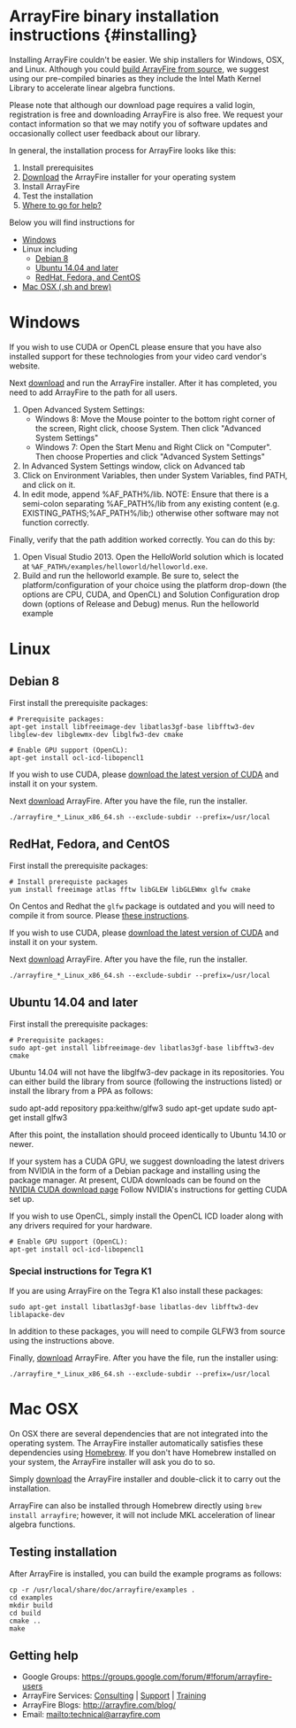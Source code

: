 ArrayFire binary installation instructions {#installing}
=====

Installing ArrayFire couldn't be easier. We ship installers for Windows,
OSX, and Linux. Although you could
[build ArrayFire from source](https://github.com/arrayfire/arrayfire), we
suggest using our pre-compiled binaries as they include the Intel Math
Kernel Library to accelerate linear algebra functions.

Please note that although our download page requires a valid login, registration
is free and downloading ArrayFire is also free. We request your contact
information so that we may notify you of software updates and occasionally
collect user feedback about our library.

In general, the installation process for ArrayFire looks like this:

1. Install prerequisites
2. [Download](http://arrayfire.com/download/) the ArrayFire installer for your
   operating system
3. Install ArrayFire
4. Test the installation
5. [Where to go for help?](#GettingHelp)

Below you will find instructions for

* [Windows](#Windows)
* Linux including
    * [Debian 8](#Debian)
    * [Ubuntu 14.04 and later](#Ubuntu)
    * [RedHat, Fedora, and CentOS](#RPM-distros)
* [Mac OSX (.sh and brew)](#OSX)

# <a name="Windows"></a> Windows

If you wish to use CUDA or OpenCL please ensure that you have also installed
support for these technologies from your video card vendor's website.

Next [download](http://arrayfire.com/download/) and run the ArrayFire installer.
After it has completed, you need to add ArrayFire to the path for all users.

1. Open Advanced System Settings:
    * Windows 8: Move the Mouse pointer to the bottom right corner of the
      screen, Right click, choose System. Then click "Advanced System Settings"
    * Windows 7: Open the Start Menu and Right Click on "Computer". Then choose
      Properties and click "Advanced System Settings"
2. In Advanced System Settings window, click on Advanced tab
3. Click on Environment Variables, then under System Variables, find PATH, and
   click on it.
4. In edit mode, append %AF_PATH%/lib. NOTE: Ensure that there is a semi-colon
   separating %AF_PATH%/lib from any existing content (e.g.
   EXISTING_PATHS;%AF_PATH%/lib;) otherwise other software may not function
   correctly.

Finally, verify that the path addition worked correctly. You can do this by:

1. Open Visual Studio 2013. Open the HelloWorld solution which is located at
   `%AF_PATH%/examples/helloworld/helloworld.exe`.
2. Build and run the helloworld example. Be sure to, select the
   platform/configuration of your choice using the platform drop-down (the
   options are CPU, CUDA, and OpenCL) and Solution Configuration drop down
   (options of Release and Debug) menus. Run the helloworld example

# Linux

## <a name="Debian"></a> Debian 8

First install the prerequisite packages:

    # Prerequisite packages:
    apt-get install libfreeimage-dev libatlas3gf-base libfftw3-dev libglew-dev libglewmx-dev libglfw3-dev cmake

    # Enable GPU support (OpenCL):
    apt-get install ocl-icd-libopencl1

If you wish to use CUDA, please
[download the latest version of CUDA](https://developer.nvidia.com/cuda-zone)
and install it on your system.

Next [download](http://arrayfire.com/download/) ArrayFire. After you have the
file, run the installer.

    ./arrayfire_*_Linux_x86_64.sh --exclude-subdir --prefix=/usr/local

## <a name="RPM-distros"></a> RedHat, Fedora, and CentOS

First install the prerequisite packages:

    # Install prerequiste packages
    yum install freeimage atlas fftw libGLEW libGLEWmx glfw cmake

On Centos and Redhat the `glfw` package is outdated and you will need to compile
it from source. Please
[these instructions](https://github.com/arrayfire/arrayfire/wiki/GLFW-for-ArrayFire).

If you wish to use CUDA, please
[download the latest version of CUDA](https://developer.nvidia.com/cuda-downloads)
and install it on your system.

Next [download](http://arrayfire.com/download/) ArrayFire. After you have the
file, run the installer.

    ./arrayfire_*_Linux_x86_64.sh --exclude-subdir --prefix=/usr/local

## <a name="Ubuntu"></a> Ubuntu 14.04 and later

First install the prerequisite packages:

    # Prerequisite packages:
    sudo apt-get install libfreeimage-dev libatlas3gf-base libfftw3-dev cmake

Ubuntu 14.04 will not have the libglfw3-dev package in its repositories. You can either build the library from source (following the instructions listed) or install the library from a PPA as follows:

   sudo apt-add repository ppa:keithw/glfw3
   sudo apt-get update
   sudo apt-get install glfw3

After this point, the installation should proceed identically to Ubuntu 14.10 or newer.

If your system has a CUDA GPU, we suggest downloading the latest drivers
from NVIDIA in the form of a Debian package and installing using the
package manager. At present, CUDA downloads can be found on the
[NVIDIA CUDA download page](https://developer.nvidia.com/cuda-downloads)
Follow NVIDIA's instructions for getting CUDA set up.

If you wish to use OpenCL, simply install the OpenCL ICD loader along
with any drivers required for your hardware.

    # Enable GPU support (OpenCL):
    apt-get install ocl-icd-libopencl1

### Special instructions for Tegra K1
If you are using ArrayFire on the Tegra K1 also install these packages:

    sudo apt-get install libatlas3gf-base libatlas-dev libfftw3-dev liblapacke-dev

In addition to these packages, you will need to compile GLFW3 from source
using the instructions above.

Finally, [download](http://arrayfire.com/download/) ArrayFire. After you have
the file, run the installer using:

    ./arrayfire_*_Linux_x86_64.sh --exclude-subdir --prefix=/usr/local

# <a name="OSX"></a> Mac OSX

On OSX there are several dependencies that are not integrated into the
operating system. The ArrayFire installer automatically satisfies these
dependencies using [Homebrew](http://brew.sh/).
If you don't have Homebrew installed on your system, the ArrayFire installer
will ask you do to so.

Simply [download](http://arrayfire.com/download) the ArrayFire installer
and double-click it to carry out the installation.

ArrayFire can also be installed through Homebrew directly using
`brew install arrayfire`; however, it will
not include MKL acceleration of linear algebra functions.

## Testing installation

After ArrayFire is installed, you can build the example programs as follows:

    cp -r /usr/local/share/doc/arrayfire/examples .
    cd examples
    mkdir build
    cd build
    cmake ..
    make

## <a name="GettingHelp"></a> Getting help

* Google Groups: https://groups.google.com/forum/#!forum/arrayfire-users
* ArrayFire Services:  [Consulting](http://arrayfire.com/consulting/)  |  [Support](http://arrayfire.com/support/)   |  [Training](http://arrayfire.com/training/)
* ArrayFire Blogs: http://arrayfire.com/blog/
* Email: <mailto:technical@arrayfire.com>
